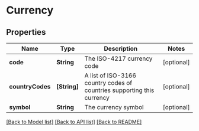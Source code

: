 # Currency

## Properties
Name | Type | Description | Notes
------------ | ------------- | ------------- | -------------
**code** | **String** | The ISO-4217 currency code | [optional] 
**countryCodes** | **[String]** | A list of ISO-3166 country codes of countries supporting this currency | [optional] 
**symbol** | **String** | The currency symbol | [optional] 

[[Back to Model list]](../README.md#documentation-for-models) [[Back to API list]](../README.md#documentation-for-api-endpoints) [[Back to README]](../README.md)



